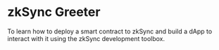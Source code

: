 # zkSync Greeter

To learn how to deploy a smart contract to zkSync and build a dApp to interact with it using the zkSync development toolbox.